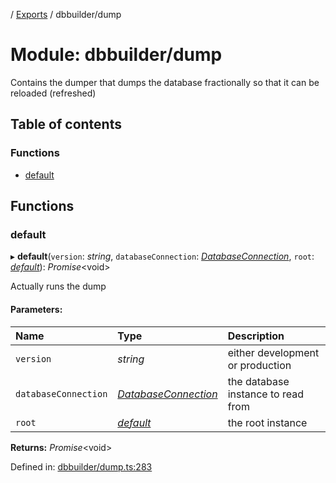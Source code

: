 [](../README.md) / [Exports](../modules.md) / dbbuilder/dump

# Module: dbbuilder/dump

Contains the dumper that dumps the database fractionally so that
it can be reloaded (refreshed)

## Table of contents

### Functions

- [default](dbbuilder_dump.md#default)

## Functions

### default

▸ **default**(`version`: *string*, `databaseConnection`: [*DatabaseConnection*](../classes/database.databaseconnection.md), `root`: [*default*](../classes/base_root.default.md)): *Promise*<void\>

Actually runs the dump

#### Parameters:

Name | Type | Description |
:------ | :------ | :------ |
`version` | *string* | either development or production   |
`databaseConnection` | [*DatabaseConnection*](../classes/database.databaseconnection.md) | the database instance to read from   |
`root` | [*default*](../classes/base_root.default.md) | the root instance    |

**Returns:** *Promise*<void\>

Defined in: [dbbuilder/dump.ts:283](https://github.com/onzag/itemize/blob/11a98dec/dbbuilder/dump.ts#L283)
